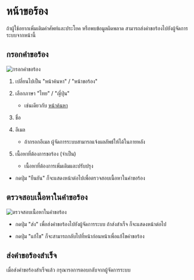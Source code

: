 # หน้าขอร้อง
ถ้าผู้ใช้อยากเพิ่มเติมคำศัพท์และประโยค หรือพบข้อมูลผิดพลาด
สามารถส่งคำขอร้องไปยังผู้จัดการระบบจากหน้านี้

## กรอกคำขอร้อง
![กรอกคำขอร้อง](https://docs.google.com/drawings/d/e/2PACX-1vTAxt-apr9CZhcl-JASt7QPQ5hSVFdIDNJL2FcVIyOnhquF8d4Rg5GI-kvsTs52SDCLtqve9LebnmR9/pub?w=1540&h=692)

1. เปลี่ยนไปเป็น "หน้าค้นหา" / "หน้าขอร้อง"
2. เลือกภาษา "ไทย" / "ญี่ปุ่น"
   - เช่นเดียวกับ [หน้าค้นหา](./howtouse_search.md)

3. ชื่อ
4. อีเมล
   - ถ้ากรอกอีเมล ผู้จัดการระบบสามารถแจ้งผลลัพธ์ให้ได้ในภายหลัง
5. เนื้อหาที่ต้องการขอร้อง (จำเป็น)
   - เนื้อหาที่ต้องการเพิ่มเติมและปรับปรุง

- กดปุ่ม "ยืนยัน" ก็จะแสดงหน้าต่อไปเพื่อตรวจสอบเนื้อหาในคำขอร้อง


## ตรวจสอบเนื้อหาในคำขอร้อง
![ตรวจสอบเนื้อหาในคำขอร้อง](https://docs.google.com/drawings/d/e/2PACX-1vR3pEBioPS7nn2l5GwHP3UW1IzlIxOV87IwCLaIRkM-NJiMovYQMBgAP2ML05SKcjmEL7zY0bfwDVK9/pub?w=1540&h=692)

- กดปุ่ม "ส่ง" เพื่อส่งคำขอร้องไปยังผู้จัดการระบบ
  ถ้าส่งสำเร็จ ก็จะแสดงหน้าต่อไป

- กดปุ่ม "แก้ไข" ก็จะสามารถกลับไปที่หน้าก่อนหน้าเพื่อแก้ไขคำขอร้อง


## ส่งคำขอร้องสำเร็จ
เมื่อส่งคำขอร้องสำเร็จแล้ว กรุณารอการตอบกลับจากผู้จัดการระบบ
